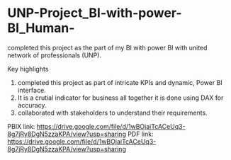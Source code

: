 # UNP-Project_BI-with-power-BI_Human-

completed this project as the part of my BI with power BI with united network of professionals (UNP).

Key highlights

1. completed this project as part of intricate KPIs and dynamic, Power BI interface.
2. It is a crutial indicator for business all together it is done using DAX for accuracy.
3. collaborated with stakeholders to understand their requirements.

PBIX link: https://drive.google.com/file/d/1wBOjaiTcACeUq3-8g7jRy8DgN5zzaKPA/view?usp=sharing
PDF link: https://drive.google.com/file/d/1wBOjaiTcACeUq3-8g7jRy8DgN5zzaKPA/view?usp=sharing

    
